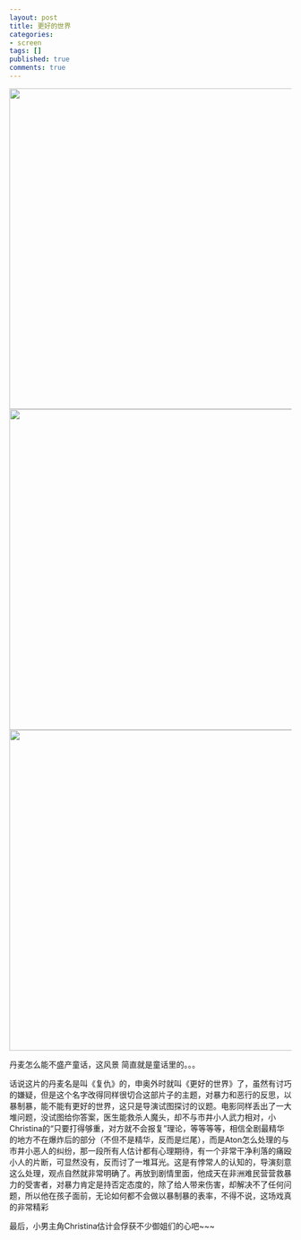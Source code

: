 ```yaml
---
layout: post
title: 更好的世界
categories:
- screen
tags: []
published: true
comments: true
---
```

<p><a href="http://files.blogcn.com/wp04/M00/01/77/wKgKDU41hHwAAAAAAAwLZlXN9I8114.png"><img class="alignnone size-full wp-image-603" title="更好的世界" src="http://files.blogcn.com/wp04/M00/01/77/wKgKDU41hHwAAAAAAAwLZlXN9I8114.png" alt="" width="1020" height="572" /></a><a href="http://files.blogcn.com/wp05/M00/01/77/wKgKDU41hW0AAAAAAAlowkvvluM443.png"><img class="alignnone size-full wp-image-604" title="更好的世界" src="http://files.blogcn.com/wp05/M00/01/77/wKgKDU41hW0AAAAAAAlowkvvluM443.png" alt="" width="1020" height="572" /></a><a href="http://files.blogcn.com/wp02/M00/01/AD/wKgKCk41hYkAAAAAAAjO80_4Ero661.png"><img class="alignnone size-full wp-image-605" title="更好的世界" src="http://files.blogcn.com/wp02/M00/01/AD/wKgKCk41hYkAAAAAAAjO80_4Ero661.png" alt="" width="1020" height="572" /></a></p>

<p>丹麦怎么能不盛产童话，这风景 简直就是童话里的。。。</p>

<p>话说这片的丹麦名是叫《复仇》的，申奥外时就叫《更好的世界》了，虽然有讨巧的嫌疑，但是这个名字改得同样很切合这部片子的主题，对暴力和恶行的反思，以暴制暴，能不能有更好的世界，这只是导演试图探讨的议题。电影同样丢出了一大堆问题，没试图给你答案，医生能救杀人魔头，却不与市井小人武力相对，小Christina的“只要打得够重，对方就不会报复”理论，等等等等，相信全剧最精华的地方不在爆炸后的部分（不但不是精华，反而是烂尾），而是Aton怎么处理的与市井小恶人的纠纷，那一段所有人估计都有心理期待，有一个非常干净利落的痛殴小人的片断，可显然没有，反而讨了一堆耳光。这是有悖常人的认知的，导演刻意这么处理，观点自然就非常明确了。再放到剧情里面，他成天在非洲难民营营救暴力的受害者，对暴力肯定是持否定态度的，除了给人带来伤害，却解决不了任何问题，所以他在孩子面前，无论如何都不会做以暴制暴的表率，不得不说，这场戏真的非常精彩</p>

<p>最后，小男主角Christina估计会俘获不少御姐们的心吧~~~</p>
